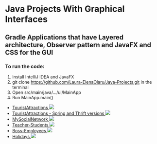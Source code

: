 # Java Projects With Graphical Interfaces

## Gradle Applications that have Layered architecture, Observer pattern and JavaFX and CSS for the GUI

### To run the code:

 1. Install IntelliJ IDEA and JavaFX
 2. git clone https://github.com/Laura-ElenaOlaru/Java-Projects.git in the terminal
 3. Open src/main/java/.../ui/MainApp
 4. Run MainApp.main()

<ul>
<li>
      <a href="https://github.com/Laura-ElenaOlaru/Java-Projects/tree/main/TouristAttractions"> 
			  TouristAttractions
        <img src="https://user-images.githubusercontent.com/57533863/114193107-de417100-9956-11eb-917d-fc4b0406c139.png">
      </a>
</li>

<li>
      <a href="https://github.com/Laura-ElenaOlaru/Java-Projects/tree/main/TouristAttractions%20-%20Spring%20and%20Thrift"> 
			  TouristAttractions - Spring and Thrift versions
        <img src="https://user-images.githubusercontent.com/57533863/115909430-32c70f00-a474-11eb-8fa8-7fd728c28bb9.png">
      </a>
</li>
	
 <li>
      <a href="https://github.com/Laura-ElenaOlaru/Java-Projects/tree/main/MySocialNetwork"> 
			  MySocialNetwork
        <img src="https://user-images.githubusercontent.com/57533863/108736024-de69e680-7539-11eb-8f86-854be27a42e7.png">
      </a>
</li>
	
<li>
      <a href="https://github.com/Laura-ElenaOlaru/Java-Projects/tree/main/Teacher-Students"> 
			  Teacher-Students
        <img src="https://user-images.githubusercontent.com/57533863/109016667-0df62b80-76bf-11eb-8445-4a704570b45f.png">
      </a>
</li>

<li>
      <a href="https://github.com/Laura-ElenaOlaru/Java-Projects/tree/main/Boss-Employees"> 
			  Boss-Employees
        <img src="https://user-images.githubusercontent.com/57533863/109029202-46036b80-76cb-11eb-9927-f36bfed697e8.png">
      </a>
</li>

<li>
      <a href="https://github.com/Laura-ElenaOlaru/Java-Projects/tree/main/Holidays"> 
			  Holidays
        <img src="https://user-images.githubusercontent.com/57533863/109026557-8ad9d300-76c8-11eb-8497-a2a2ac4253f7.png">
      </a>
</li>

</ul>

